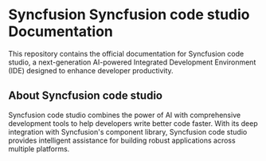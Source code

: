 # Syncfusion Syncfusion code studio Documentation

This repository contains the official documentation for Syncfusion code studio, a next-generation AI-powered Integrated Development Environment (IDE) designed to enhance developer productivity.

## About Syncfusion code studio

Syncfusion code studio combines the power of AI with comprehensive development tools to help developers write better code faster. With its deep integration with Syncfusion's component library, Syncfusion code studio provides intelligent assistance for building robust applications across multiple platforms.